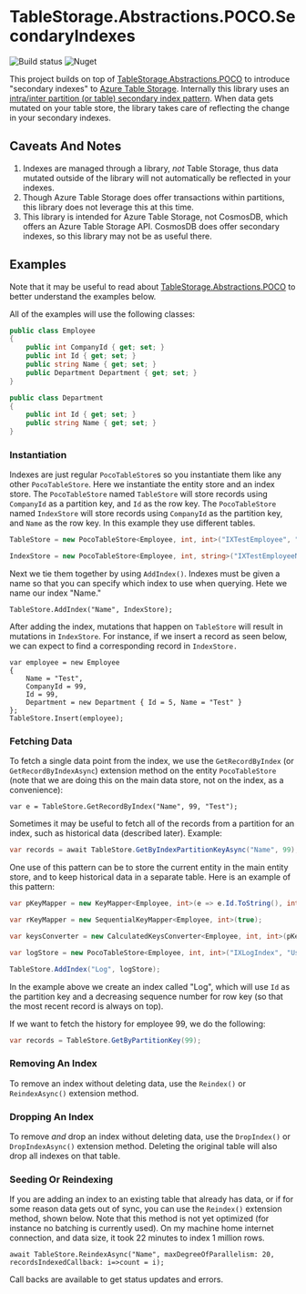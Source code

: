 # TableStorage.Abstractions.POCO.SecondaryIndexes
![Build status](https://ci.appveyor.com/api/projects/status/fx9j8yc06s9ib4n9?svg=true) ![Nuget](https://img.shields.io/nuget/v/TableStorage.Abstractions.POCO.SecondaryIndexes)

This project builds on top of [TableStorage.Abstractions.POCO](https://github.com/giometrix/TableStorage.Abstractions.POCO) to introduce "secondary indexes" to [Azure Table Storage](https://github.com/giometrix/TableStorage.Abstractions.POCO). Internally this library uses an [intra/inter partition (or table) secondary index pattern](https://docs.microsoft.com/en-us/azure/storage/tables/table-storage-design-patterns).  When data gets mutated on your table store, the library takes care of reflecting the change in your secondary indexes.

## Caveats And Notes
1. Indexes are managed through a library, _not_ Table Storage, thus data mutated outside of the library will not automatically be reflected in your indexes.
2. Though Azure Table Storage does offer transactions within partitions, this library does not leverage this at this time.
3. This library is intended for Azure Table Storage, not CosmosDB, which offers an Azure Table Storage API.  CosmosDB does offer secondary indexes, so this library may not be as useful there.

## Examples
Note that it may be useful to read about [TableStorage.Abstractions.POCO](https://github.com/giometrix/TableStorage.Abstractions.POCO) to better understand the examples below.

All of the examples will use the following classes:
```csharp
public class Employee
{
	public int CompanyId { get; set; }
	public int Id { get; set; }
	public string Name { get; set; }
	public Department Department { get; set; }
}

public class Department
{
	public int Id { get; set; }
	public string Name { get; set; }
}
```
### Instantiation
Indexes are just regular `PocoTableStore`s so you instantiate them like any other `PocoTableStore`.  Here we instantiate the entity store and an index store.  The `PocoTableStore` named `TableStore` will store records using `CompanyId` as a partition key, and `Id` as the row key.  The `PocoTableStore` named `IndexStore` will store records using `CompanyId` as the partition key, and `Name` as the row key.  In this example they use different tables.

```csharp
TableStore = new PocoTableStore<Employee, int, int>("IXTestEmployee", "UseDevelopmentStorage=true", e => e.CompanyId, e => e.Id);

IndexStore = new PocoTableStore<Employee, int, string>("IXTestEmployeeNameIndex", "UseDevelopmentStorage=true", e => e.CompanyId, e => e.Name);
```

Next we tie them together by using `AddIndex()`.  Indexes must be given a name so that you can specify which index to use when querying.  Hete we name our index "Name."

```charp
TableStore.AddIndex("Name", IndexStore);
```
After adding the index, mutations that happen on `TableStore` will result in mutations in `IndexStore`.  For instance, if we insert a record as seen below, we can expect to find a corresponding record in `IndexStore.`

```charp
var employee = new Employee
{
	Name = "Test",
	CompanyId = 99,
	Id = 99,
	Department = new Department { Id = 5, Name = "Test" }
};
TableStore.Insert(employee);
```

### Fetching Data
To fetch a single data point from the index, we use the `GetRecordByIndex` (or `GetRecordByIndexAsync`) extension method on the entity `PocoTableStore` (note that we are doing this on the main data store, not on the index, as a convenience):
```charp
var e = TableStore.GetRecordByIndex("Name", 99, "Test");
```

Sometimes it may be useful to fetch all of the records from a partition for an index, such as historical data (described later).  Example:
```csharp
var records = await TableStore.GetByIndexPartitionKeyAsync("Name", 99);
```

One use of this pattern can be to store the current entity in the main entity store, and to keep historical data in a separate table.  Here is an example of this pattern:
```csharp
var pKeyMapper = new KeyMapper<Employee, int>(e => e.Id.ToString(), int.Parse, e => e.Id, id => id.ToString());

var rKeyMapper = new SequentialKeyMapper<Employee, int>(true);

var keysConverter = new CalculatedKeysConverter<Employee, int, int>(pKeyMapper, rKeyMapper);

var logStore = new PocoTableStore<Employee, int, int>("IXLogIndex", "UseDevelopmentStorage=true", keysConverter);

TableStore.AddIndex("Log", logStore);

```
In the example above we create an index called "Log", which will use `Id` as the partition key and a decreasing sequence number for row key (so that the most recent record is always on top).  

If we want to fetch the history for employee 99, we do the following:
```csharp
var records = TableStore.GetByPartitionKey(99);
```

### Removing An Index
To remove an index without deleting data, use the `Reindex()` or `ReindexAsync()` extension method.

### Dropping An Index
To remove _and_ drop an index without deleting data, use the `DropIndex()` or `DropIndexAsync()` extension method.  Deleting the original table will also drop all indexes on that table.

### Seeding Or Reindexing
If you are adding an index to an existing table that already has data, or if for some reason data gets out of sync, you can use the `Reindex()` extension method, shown below.  Note that this method is not  yet optimized (for instance no batching is currently used).  On my machine home internet connection, and data size, it took 22 minutes to index 1 million rows.

```charp
await TableStore.ReindexAsync("Name", maxDegreeOfParallelism: 20, recordsIndexedCallback: i=>count = i);
```
Call backs are available to get status updates and errors.

